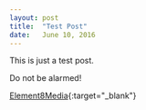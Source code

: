 ```yaml
---
layout: post
title:  "Test Post"
date:   June 10, 2016
---
```


This is just a test post.

Do not be alarmed!

[Element8Media](http://element8media.com){:target="_blank"}
